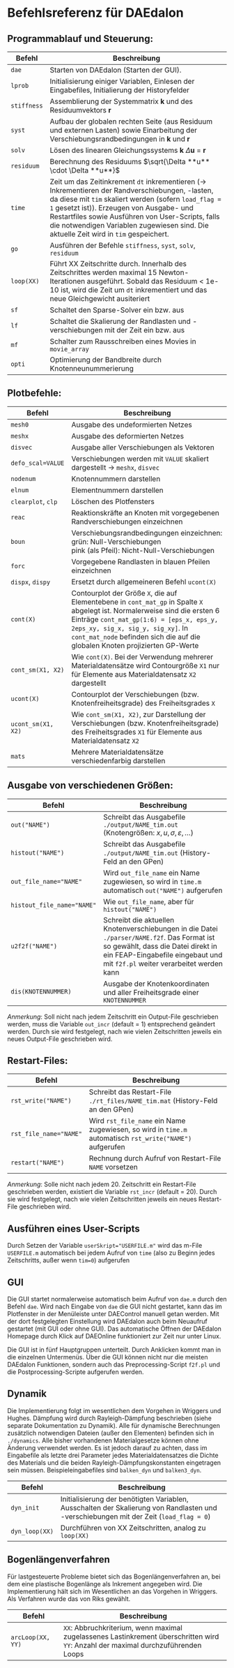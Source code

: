 # Befehlsreferenz für DAEdalon

## Programmablauf und Steuerung:

Befehl | Beschreibung
--- | ---
`dae` | Starten von DAEdalon (Starten der GUI).
`lprob` | Initialisierung einiger Variablen, Einlesen der Eingabefiles, Initialierung der Historyfelder
`stiffness` | Assemblierung der Systemmatrix **k** und des Residuumvektors **r**
`syst` | Aufbau der globalen rechten Seite (aus Residuum und externen Lasten) sowie Einarbeitung der Verschiebungsrandbedingungen in **k** und **r**
`solv` | Lösen des linearen Gleichungssystems **k** $\Delta$**u** = **r**
`residuum` | Berechnung des Residuums $\sqrt{\Delta **u** \cdot \Delta **u**}$
`time` | Zeit um das Zeitinkrement `dt` inkrementieren (&rarr; Inkrementieren der Randverschiebungen, -lasten, da diese mit `tim` skaliert werden (sofern `load_flag = 1` gesetzt ist)). Erzeugen von Ausgabe- und Restartfiles sowie Ausführen von User-Scripts, falls die notwendigen Variablen zugewiesen sind. Die aktuelle Zeit wird in `tim` gespeichert.
`go` | Ausführen der Befehle `stiffness`, `syst`, `solv`, `residuum`
`loop(XX)` | Führt XX Zeitschritte durch. Innerhalb des Zeitschrittes werden maximal 15 Newton-Iterationen ausgeführt. Sobald das Residuum < 1e-10 ist, wird die Zeit um `dt` inkrementiert und das neue Gleichgewicht ausiteriert
`sf` | Schaltet den Sparse-Solver ein bzw. aus
`lf` | Schaltet die Skalierung der Randlasten und -verschiebungen mit der Zeit ein bzw. aus
`mf` | Schalter zum Rausschreiben eines Movies in `movie_array`
`opti` | Optimierung der Bandbreite durch Knotenneunummerierung

## Plotbefehle:
Befehl | Beschreibung
--- | ---
`mesh0` | Ausgabe des undeformierten Netzes
`meshx` | Ausgabe des deformierten Netzes
`disvec` | Ausgabe aller Verschiebungen als Vektoren
`defo_scal=VALUE` | Verschiebungen werden mit `VALUE` skaliert dargestellt &rarr; `meshx`, `disvec`
`nodenum` | Knotennummern darstellen
`elnum` | Elementnummern darstellen
`clearplot`, `clp` | Löschen des Plotfensters
`reac` | Reaktionskräfte an Knoten mit vorgegebenen Randverschiebungen einzeichnen
`boun` | Verschiebungsrandbedingungen einzeichnen:<br>grün: Null-Verschiebungen <br>pink (als Pfeil): Nicht-Null-Verschiebungen
`forc` | Vorgegebene Randlasten in blauen Pfeilen einzeichnen
`dispx`, `dispy` | Ersetzt durch allgemeineren Befehl `ucont(X)`
`cont(X)` | Contourplot der Größe `X`, die auf Elementebene in `cont_mat_gp` in Spalte `X` abgelegt ist. Normalerweise sind die ersten 6 Einträge `cont_mat_gp(1:6) = [eps_x, eps_y, 2eps_xy, sig_x, sig_y, sig_xy]`. In `cont_mat_node` befinden sich die auf die globalen Knoten projizierten GP-Werte
`cont_sm(X1, X2)` | Wie `cont(X)`. Bei der Verwendung mehrerer Materialdatensätze wird Contourgröße `X1` nur für Elemente aus Materialdatensatz `X2` dargestellt
`ucont(X)` | Contourplot der Verschiebungen (bzw. Knotenfreiheitsgrade) des Freiheitsgrades `X`
`ucont_sm(X1, X2)` | Wie `cont_sm(X1, X2)`, zur Darstellung der Verschiebungen (bzw. Knotenfreiheitsgrade) des Freiheitsgrades `X1` für Elemente aus Materialdatensatz `X2`
`mats` | Mehrere Materialdatensätze verschiedenfarbig darstellen

## Ausgabe von verschiedenen Größen:

Befehl | Beschreibung
--- | ---
`out("NAME")` | Schreibt das Ausgabefile `./output/NAME_tim.out` (Knotengrößen: $x, u, \sigma, \varepsilon, \dots$)
`histout("NAME")` | Schreibt das Ausgabefile `./output/NAME_tim.out` (History-Feld an den GPen)
`out_file_name="NAME"` | Wird `out_file_name` ein Name zugewiesen, so wird in `time.m` automatisch `out("NAME")` aufgerufen
`histout_file_name="NAME"` | Wie `out_file_name`, aber für `histout("NAME")`
`u2f2f("NAME")` | Schreibt die aktuellen Knotenverschiebungen in die Datei `./parser/NAME.f2f`. Das Format ist so gewählt, dass die Datei direkt in ein FEAP-Eingabefile eingebaut und mit `f2f.pl` weiter verarbeitet werden kann
`dis(KNOTENNUMMER)` | Ausgabe der Knotenkoordinaten und aller Freiheitsgrade einer `KNOTENNUMMER`

*Anmerkung*:
Soll nicht nach jedem Zeitschritt ein Output-File geschrieben werden, muss die Variable `out_incr` (default = 1) entsprechend geändert werden. Durch sie wird festgelegt, nach wie vielen Zeitschritten jeweils ein neues Output-File geschrieben wird.

## Restart-Files:
Befehl | Beschreibung
--- | ---
`rst_write("NAME")` | Schreibt das Restart-File `./rt_files/NAME_tim.mat` (History-Feld an den GPen)
`rst_file_name="NAME"` | Wird `rst_file_name` ein Name zugewiesen, so wird in `time.m` automatisch `rst_write("NAME")` aufgerufen
`restart("NAME")` | Rechnung durch Aufruf von Restart-File `NAME` vorsetzen

*Anmerkung*:
Solle nicht nach jedem 20. Zeitschritt ein Restart-File geschrieben werden, existiert die Variable `rst_incr` (default = 20). Durch sie wird festgelegt, nach wie vielen Zeitschritten jeweils ein neues Restart-File geschrieben wird.

## Ausführen eines User-Scripts
Durch Setzen der Variable `userSkript="USERFILE.m"` wird das m-File `USERFILE.m` automatisch bei jedem Aufruf von `time` (also zu Beginn jedes Zeitschritts, außer wenn `tim=0`) aufgerufen

## GUI
Die GUI startet normalerweise automatisch beim Aufruf von `dae.m` durch den Befehl `dae`.
Wird nach Eingabe von `dae` die GUI nicht gestartet, kann das im Plotfenster in der Menüleiste
unter DAEControl manuell getan werden.
Mit der dort festgelegten Einstellung wird DAEdalon auch beim Neuaufruf gestartet (mit GUI oder ohne GUI).
Das automatische Öffnen der DAEdalon Homepage durch Klick auf DAEOnline funktioniert zur Zeit nur unter Linux.

Die GUI ist in fünf Hauptgruppen unterteilt. Durch Anklicken kommt man in die einzelnen Untermenüs.
Über die GUI können nicht nur die meisten DAEdalon Funktionen,
sondern auch das Preprocessing-Script `f2f.pl` und die Postprocessing-Scripte aufgerufen werden.

## Dynamik
Die Implementierung folgt im wesentlichen dem Vorgehen in Wriggers und Hughes.
Dämpfung wird durch Rayleigh-Dämpfung beschrieben (siehe separate Dokumentation zu Dynamik).
Alle für dynamische Berechnungen zusätzlich notwendigen Dateien (außer den Elementen) befinden sich
in `./dynamics`. Alle bisher vorhandenen Materialgesetze können ohne Änderung verwendet werden.
Es ist jedoch darauf zu achten, dass im Eingabefile als letzte drei Parameter jedes Materialdatensatzes
die Dichte des Materials und die beiden Rayleigh-Dämpfungskonstanten eingetragen sein müssen.
Beispieleingabefiles sind `balken_dyn` und `balken3_dyn`.

Befehl | Beschreibung
--- | ---
`dyn_init` | Initialisierung der benötigten Variablen, Ausschalten der Skalierung von Randlasten und -verschiebungen mit der Zeit (`load_flag = 0`)
`dyn_loop(XX)` | Durchführen von XX Zeitschritten, analog zu `loop(XX)`

## Bogenlängenverfahren
Für lastgesteuerte Probleme bietet sich das Bogenlängenverfahren an, bei dem eine plastische
Bogenlänge als Inkrement angegeben wird. Die Implementierung hält sich im Wesentlichen an das
Vorgehen in Wriggers. Als Verfahren wurde das von Riks gewählt.

Befehl | Beschreibung
--- | ---
`arcLoop(XX, YY)` | `XX`: Abbruchkriterium, wenn maximal zugelassenes Lastinkrement überschritten wird <br>`YY`: Anzahl der maximal durchzuführenden Loops
